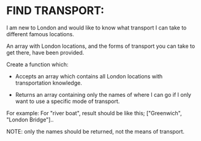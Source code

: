 # FIND TRANSPORT:

I am new to London and would like to know what transport I can take to different famous locations.
 
An array with London locations, and the forms of transport you can take to get there, have been provided.

Create a function which:

- Accepts an array which contains all London locations with transportation knowledge.

- Returns an array containing only the names of where I can go if I only want to use a specific mode of transport.

For example: For "river boat", result should be like this; ["Greenwich", "London Bridge"]..

NOTE: only the names should be returned, not the means of transport.